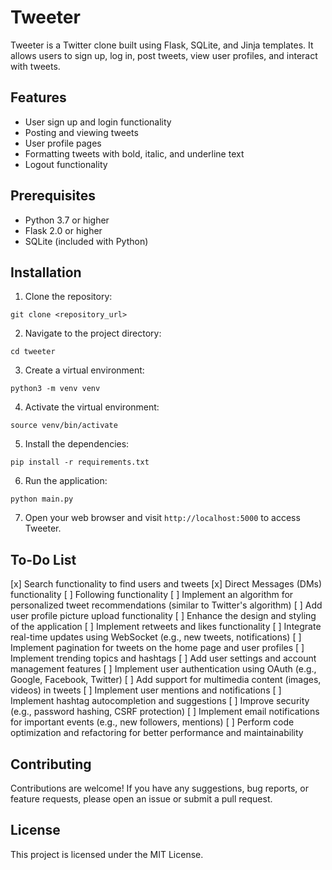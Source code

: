 # Tweeter

Tweeter is a Twitter clone built using Flask, SQLite, and Jinja templates. It allows users to sign up, log in, post tweets, view user profiles, and interact with tweets.

## Features

- User sign up and login functionality
- Posting and viewing tweets
- User profile pages
- Formatting tweets with bold, italic, and underline text
- Logout functionality

## Prerequisites

- Python 3.7 or higher
- Flask 2.0 or higher
- SQLite (included with Python)

## Installation

1. Clone the repository:

``
git clone <repository_url>
``

2. Navigate to the project directory:

``
cd tweeter
``

3. Create a virtual environment:

``
python3 -m venv venv
``

4. Activate the virtual environment:

``
source venv/bin/activate
``

5. Install the dependencies:

``
pip install -r requirements.txt
``

6. Run the application:

``
python main.py
``

7. Open your web browser and visit `http://localhost:5000` to access Tweeter.

## To-Do List

[x] Search functionality to find users and tweets
[x] Direct Messages (DMs) functionality
[ ] Following functionality
[ ] Implement an algorithm for personalized tweet recommendations (similar to Twitter's algorithm)
[ ] Add user profile picture upload functionality
[ ] Enhance the design and styling of the application
[ ] Implement retweets and likes functionality
[ ] Integrate real-time updates using WebSocket (e.g., new tweets, notifications)
[ ] Implement pagination for tweets on the home page and user profiles
[ ] Implement trending topics and hashtags
[ ] Add user settings and account management features
[ ] Implement user authentication using OAuth (e.g., Google, Facebook, Twitter)
[ ] Add support for multimedia content (images, videos) in tweets
[ ] Implement user mentions and notifications
[ ] Implement hashtag autocompletion and suggestions
[ ] Improve security (e.g., password hashing, CSRF protection)
[ ] Implement email notifications for important events (e.g., new followers, mentions)
[ ] Perform code optimization and refactoring for better performance and maintainability

## Contributing

Contributions are welcome! If you have any suggestions, bug reports, or feature requests, please open an issue or submit a pull request.

## License

This project is licensed under the MIT License.

